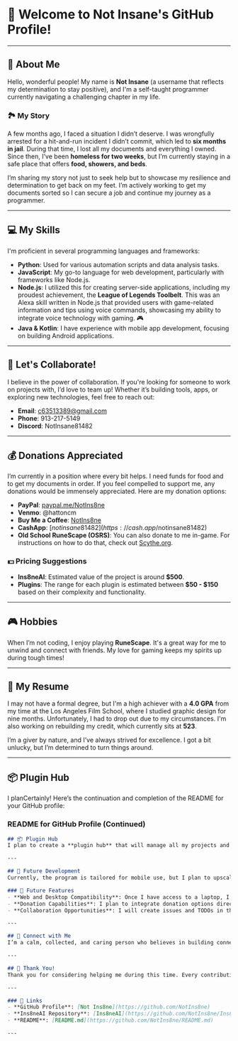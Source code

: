 # 👋 Welcome to **Not Insane's** GitHub Profile!

---

## 🌈 About Me
Hello, wonderful people! My name is **Not Insane** (a username that reflects my determination to stay positive), and I'm a self-taught programmer currently navigating a challenging chapter in my life.

### 🏞️ My Story
A few months ago, I faced a situation I didn’t deserve. I was wrongfully arrested for a hit-and-run incident I didn’t commit, which led to **six months in jail**. During that time, I lost all my documents and everything I owned. Since then, I’ve been **homeless for two weeks**, but I’m currently staying in a safe place that offers **food, showers, and beds**.

I’m sharing my story not just to seek help but to showcase my resilience and determination to get back on my feet. I’m actively working to get my documents sorted so I can secure a job and continue my journey as a programmer.

---

## 💻 My Skills
I'm proficient in several programming languages and frameworks:
- **Python**: Used for various automation scripts and data analysis tasks.
- **JavaScript**: My go-to language for web development, particularly with frameworks like Node.js.
- **Node.js**: I utilized this for creating server-side applications, including my proudest achievement, the **League of Legends Toolbelt**. This was an Alexa skill written in Node.js that provided users with game-related information and tips using voice commands, showcasing my ability to integrate voice technology with gaming. 🎮
- **Java & Kotlin**: I have experience with mobile app development, focusing on building Android applications.

---

## 🤝 Let's Collaborate!
I believe in the power of collaboration. If you're looking for someone to work on projects with, I’d love to team up! Whether it’s building tools, apps, or exploring new technologies, feel free to reach out:

- **Email**: [c63513389@gmail.com](mailto:c63513389@gmail.com)
- **Phone**: 913-217-5149
- **Discord**: NotInsane81482

---

## 💰 Donations Appreciated
I’m currently in a position where every bit helps. I need funds for food and to get my documents in order. If you feel compelled to support me, any donations would be immensely appreciated. Here are my donation options:

- **PayPal**: [paypal.me/NotIns8ne](https://paypal.me/NotIns8ne)
- **Venmo**: @hattoncm
- **Buy Me a Coffee**: [NotIns8ne](https://www.buymeacoffee.com/NotIns8ne)
- **CashApp**: [$notinsane81482](https://cash.app/$notinsane81482)
- **Old School RuneScape (OSRS)**: You can also donate to me in-game. For instructions on how to do that, check out [Scythe.org](https://scythe.org).

### 💵 Pricing Suggestions
- **Ins8neAI**: Estimated value of the project is around **$500**.
- **Plugins**: The range for each plugin is estimated between **$50 - $150** based on their complexity and functionality.

---

## 🎮 Hobbies
When I’m not coding, I enjoy playing **RuneScape**. It's a great way for me to unwind and connect with friends. My love for gaming keeps my spirits up during tough times!

---

## 📝 My Resume
I may not have a formal degree, but I'm a high achiever with a **4.0 GPA** from my time at the Los Angeles Film School, where I studied graphic design for nine months. Unfortunately, I had to drop out due to my circumstances. I'm also working on rebuilding my credit, which currently sits at **523**.

I’m a giver by nature, and I’ve always strived for excellence. I got a bit unlucky, but I’m determined to turn things around.

---

## 📦 Plugin Hub
I planCertainly! Here’s the continuation and completion of the README for your GitHub profile:

### README for GitHub Profile (Continued)

```markdown
## 📦 Plugin Hub
I plan to create a **plugin hub** that will manage all my projects and plugins efficiently. This hub will serve as a central location for my various tools and applications, making it easy for users to find and utilize them. Stay tuned for updates on this feature!

---

## 📱 Future Development
Currently, the program is tailored for mobile use, but I plan to upscale it for laptops, iPads, and other devices as I get access to them. The adaptability will ensure that the tools I create are accessible to a wider audience.

### 🚀 Future Features
- **Web and Desktop Compatibility**: Once I have access to a laptop, I will enhance the program to support web and desktop applications.
- **Donation Capabilities**: I plan to integrate donation options directly into the application interface for ease of use.
- **Collaboration Opportunities**: I will create issues and TODOs in the repository for potential collaborators to help with various features and improvements.

---

## 🤗 Connect with Me
I’m a calm, collected, and caring person who believes in building connections. I hope to create an inviting space here on GitHub where you feel comfortable reaching out. Thank you for taking the time to read my story. Your support means the world to me!

---

## 🌟 Thank You!
Thank you for considering helping me during this time. Every contribution makes a difference and helps me get closer to a stable life again. Let’s code and create some amazing things together! 🚀

---

### 📌 Links
- **GitHub Profile**: [Not Ins8ne](https://github.com/NotIns8ne)
- **Ins8neAI Repository**: [Ins8neAI](https://github.com/NotIns8ne/Ins8neAI)
- **README**: [README.md](https://github.com/NotIns8ne/README.md)

---
